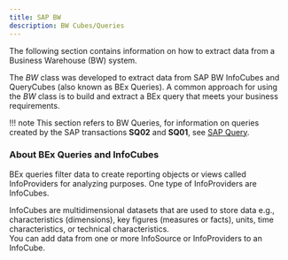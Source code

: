 ```yaml
---
title: SAP BW
description: BW Cubes/Queries
---
```


The following section contains information on how to extract data from a Business Warehouse (BW) system. 

The *BW* class was developed to extract data from SAP BW InfoCubes and QueryCubes (also known as BEx Queries).
A common approach for using the *BW* class is to build and extract a BEx query that meets your business requirements.

!!! note
    This section refers to BW Queries, for information on queries created by the SAP transactions **SQ02** and **SQ01**, see [SAP Query](../queries/index.md).

### About BEx Queries and InfoCubes
 
BEx queries filter data to create reporting objects or views called InfoProviders for analyzing purposes. 
One type of InfoProviders are InfoCubes.

InfoCubes are multidimensional datasets that are used to store data e.g., characteristics (dimensions), key figures (measures or facts), units, time characteristics, 
or technical characteristics.<br>
You can add data from one or more InfoSource or InfoProviders to an InfoCube. 

